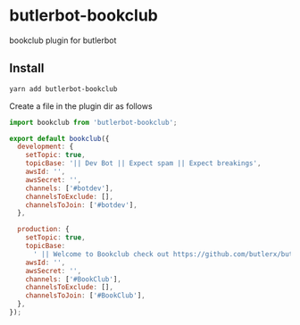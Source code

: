 # butlerbot-bookclub

bookclub plugin for butlerbot


## Install

```sh
yarn add butlerbot-bookclub
```
Create a file in the plugin dir as follows

```js
import bookclub from 'butlerbot-bookclub';

export default bookclub({
  development: {
    setTopic: true,
    topicBase: '|| Dev Bot || Expect spam || Expect breakings',
    awsId: '',
    awsSecret: '',
    channels: ['#botdev'],
    channelsToExclude: [],
    channelsToJoin: ['#botdev'],
  },

  production: {
    setTopic: true,
    topicBase:
      ' || Welcome to Bookclub check out https://github.com/butlerx/butlerbot/wiki/bookclub for commands',
    awsId: '',
    awsSecret: '',
    channels: ['#BookClub'],
    channelsToExclude: [],
    channelsToJoin: ['#BookClub'],
  },
});
```
